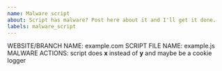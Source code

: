 ```yaml
---
name: Malware script
about: Script has malware? Post here about it and I'll get it done.
labels: malware_script
---
```


WEBSITE/BRANCH NAME: example.com
SCRIPT FILE NAME: example.js
MALWARE ACTIONS: script does **x** instead of **y** and maybe be a cookie logger 